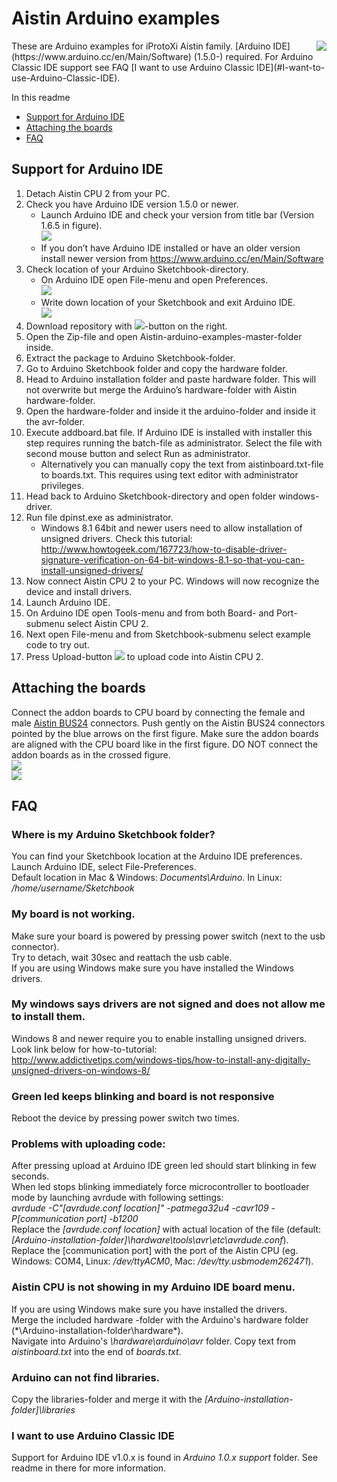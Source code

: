 # Aistin Arduino examples  
<img src="https://raw.github.com/iProtoXi/Aistin-arduino-examples/master/Aistin-CPU2.png" align="right" />
These are Arduino examples for iProtoXi Aistin family. [Arduino IDE](https://www.arduino.cc/en/Main/Software) (1.5.0-) required. For Arduino Classic IDE support see FAQ [I want to use Arduino Classic IDE](#I-want-to-use-Arduino-Classic-IDE).  

In this readme
* [Support for Arduino IDE](#support-for-Arduino-IDE)
* [Attaching the boards](#attaching-the-boards)
* [FAQ](#faq)


##	Support for Arduino IDE
1.	Detach Aistin CPU 2 from your PC.
2.	Check you have Arduino IDE version 1.5.0 or newer. 
	*	Launch Arduino IDE and check your version from title bar (Version 1.6.5 in figure).  
		<img src="https://raw.github.com/iProtoXi/Aistin-arduino-examples/master/img/arduino-version.png "/>
	*	If you don’t have Arduino IDE installed or have an older version install newer version from 
		https://www.arduino.cc/en/Main/Software
3.	Check location of your Arduino Sketchbook-directory.
	*	On Arduino IDE open File-menu and open Preferences.  
  		<img src="https://raw.github.com/iProtoXi/Aistin-arduino-examples/master/img/file-menu.png "/>
	*	Write down location of your Sketchbook and exit Arduino IDE.  
		<img src="https://raw.github.com/iProtoXi/Aistin-arduino-examples/master/img/sketchbook-location.png "/>
4.	Download repository with <img src="https://raw.github.com/iProtoXi/Aistin-arduino-examples/master/img/download-button.png "/>-button on the right.
5.	Open the Zip-file and open Aistin-arduino-examples-master-folder inside.
6.	Extract the package to Arduino Sketchbook-folder.
7.	Go to Arduino Sketchbook folder and copy the hardware folder.
8.	Head to Arduino installation folder and paste hardware folder.
This will not overwrite but merge the Arduino’s hardware-folder with Aistin hardware-folder.
9.	Open the hardware-folder and inside it the arduino-folder and inside it the avr-folder.
10.	Execute addboard.bat file. If Arduino IDE is installed with installer this step requires running the batch-file as administrator. Select the file with second mouse button and select Run as administrator.
	*	Alternatively you can manually copy the text from aistinboard.txt-file to boards.txt. This requires using text editor with administrator privileges.
11.	Head back to Arduino Sketchbook-directory and open folder windows-driver.
12.	Run file dpinst.exe as administrator.
	*	Windows 8.1 64bit and newer users need to allow installation of unsigned drivers. Check this tutorial: http://www.howtogeek.com/167723/how-to-disable-driver-signature-verification-on-64-bit-windows-8.1-so-that-you-can-install-unsigned-drivers/
13.	Now connect Aistin CPU 2 to your PC. Windows will now recognize the device and install drivers.
14.	Launch Arduino IDE.
15.	On Arduino IDE open Tools-menu and from both Board- and Port-submenu select Aistin CPU 2. 
16.	Next open File-menu and from Sketchbook-submenu select example code to try out.
17.	Press Upload-button <img src="https://raw.github.com/iProtoXi/Aistin-arduino-examples/master/img/upload-button.png "/> to upload code into Aistin CPU 2. 

## Attaching the boards
Connect the addon boards to CPU board by connecting the female and male [Aistin BUS24](https://iprotoxi.fi/index.php/aistin-bus24) connectors. Push gently on the Aistin BUS24 connectors pointed by the blue arrows on the first figure. Make sure the addon boards are aligned with the CPU board like in the first figure. DO NOT connect the addon boards as in the crossed figure.  
<img src="https://raw.github.com/iProtoXi/Aistin-arduino-examples/master/img/Addonboards-correct.png "/>  
<img src="https://raw.github.com/iProtoXi/Aistin-arduino-examples/master/img/Addonboards-incorrect.png "/>  

##	FAQ  
###	Where is my Arduino Sketchbook folder?  
You can find your Sketchbook location at the Arduino IDE preferences. Launch Arduino IDE, select File-Preferences.  
Default location in Mac & Windows: *Documents\Arduino*. In Linux: */home/username/Sketchbook*  
###	My board is not working.  
Make sure your board is powered by pressing power switch (next to the usb connector).  
Try to detach, wait 30sec and reattach the usb cable.  
If you are using Windows make sure you have installed the Windows drivers.  
###	My windows says drivers are not signed and does not allow me to install them.  
Windows 8 and newer require you to enable installing unsigned drivers. Look link below for how-to-tutorial:  
http://www.addictivetips.com/windows-tips/how-to-install-any-digitally-unsigned-drivers-on-windows-8/  
###	Green led keeps blinking and board is not responsive  
Reboot the device by pressing power switch two times.  
###	Problems with uploading code:  
After pressing upload at Arduino IDE green led should start blinking in few seconds.  
When led stops blinking immediately force microcontroller to bootloader mode by launching avrdude with following settings:  
*avrdude -C"[avrdude.conf location]" -patmega32u4 -cavr109 -P[communication port] -b1200*  
Replace the *[avrdude.conf location]* with actual location of the file (default: *[Arduino-installation-folder]\hardware\tools\avr\etc\avrdude.conf*).  
Replace the [communication port] with the port of the Aistin CPU (eg. Windows: COM4, Linux: */dev/ttyACM0*, Mac: */dev/tty.usbmodem262471*).  
###	Aistin CPU is not showing in my Arduino IDE board menu.  
If you are using Windows make sure you have installed the drivers.  
Merge the included hardware -folder with the Arduino's hardware folder (*\Arduino-installation-folder\hardware\*).  
Navigate into Arduino's *\hardware\arduino\avr* folder. Copy text from *aistinboard.txt* into the end of *boards.txt*.  
###	Arduino can not find libraries.  
Copy the libraries-folder and merge it with the *[Arduino-installation-folder]\libraries*  
###	I want to use Arduino Classic IDE
Support for Arduino IDE v1.0.x is found in *Arduino 1.0.x support* folder. See readme in there for more information.